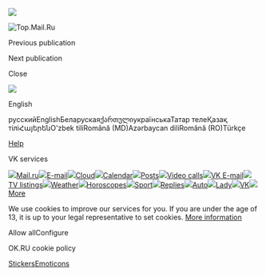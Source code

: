 ![](https://mc.yandex.ru/watch/87663567)

![Top.Mail.Ru](https://top-fwz1.mail.ru/counter?id=87663567;js=na)

Previous publication

Next publication

Close

![](data:,)

[](https://ok.ru/dk?st.cmd=anonymMain)

English

русскийEnglishБеларускаяქართულიукраїнськаТатар телеҚазақ тіліՀայերենO'zbek tiliRomână (MD)Azərbaycan diliRomână (RO)Türkçe

[Help](https://ok.ru/help?st.cmd=helpFaq&st.origin=TA)

VK services

[![](/res/i/vk/svg/Service_Main.svg)Mail.ru](https://trk.mail.ru/c/jqwff1)[![](/res/i/vk/svg/Mail.svg)E-mail](https://trk.mail.ru/c/mdjti3)[![](/res/i/vk/svg/Cloud.svg)Cloud](https://trk.mail.ru/c/zmr9n2)[![](/res/i/vk/svg/Calendar.svg)Calendar](https://trk.mail.ru/c/tjj123)[![](/res/i/vk/svg/Notes.svg)Posts](https://trk.mail.ru/c/rc21q1)[![](/res/i/vk/svg/Calls.svg)Video calls](https://trk.mail.ru/c/ri7zj8)[![](/res/i/vk/svg/VK_Mail.svg)VK E-mail](https://trk.mail.ru/c/o9z920)[![](/res/i/vk/svg/TV.svg)TV listings](https://trk.mail.ru/c/rotur8)[![](/res/i/vk/svg/Weather.svg)Weather](https://trk.mail.ru/c/n6l9o1)[![](/res/i/vk/svg/Horoscope_Blue.svg)Horoscopes](https://trk.mail.ru/c/edf872)[![](/res/i/vk/svg/Sport_Blue.svg)Sport](https://trk.mail.ru/c/wuejf1)[![](/res/i/vk/svg/Mail.svg)Replies](https://trk.mail.ru/c/eefga9)[![](/res/i/vk/svg/Auto.svg)Auto](https://trk.mail.ru/c/j0a3o2)[![](/res/i/vk/svg/Lady.svg)Lady](https://trk.mail.ru/c/znddo7)[![](/res/i/vk/svg/VK.svg)VK](https://trk.mail.ru/c/xyn8o1?mt_campaign=mainvkmail_ok&mt_adset=&mt_network=1)[![](/res/i/vk/more.png)More](https://vk.company/ru/projects/)

We use cookies to improve our services for you. If you are under the age of 13, it is up to your legal representative to set cookies. [More information](https://ok.ru/cookiepolicy)

Allow allConfigure

OK.RU cookie policy

[Stickers](https://ok.ru/dk?cmd=SmilesCollectionOnDemand&tab=Stickers)[Emoticons](https://ok.ru/dk?cmd=SmilesCollectionOnDemand&tab=Smiles)[](https://ok.ru/dk?cmd=SmilesCollectionOnDemand&tab=Emoji)